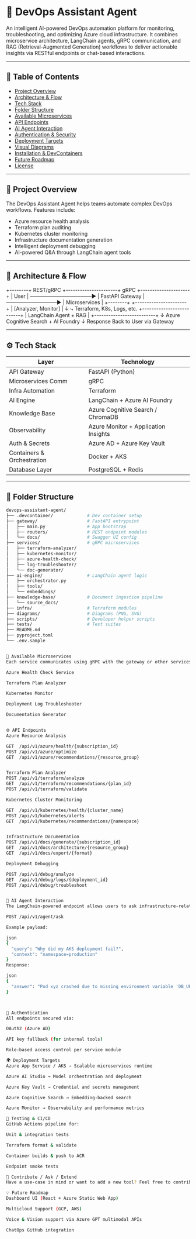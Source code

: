 # 🚀 DevOps Assistant Agent

An intelligent AI-powered DevOps automation platform for monitoring, troubleshooting, and optimizing Azure cloud infrastructure. It combines microservice architecture, LangChain agents, gRPC communication, and RAG (Retrieval-Augmented Generation) workflows to deliver actionable insights via RESTful endpoints or chat-based interactions.

---

## 📖 Table of Contents

- [Project Overview](#project-overview)
- [Architecture & Flow](#architecture--flow)
- [Tech Stack](#tech-stack)
- [Folder Structure](#folder-structure)
- [Available Microservices](#available-microservices)
- [API Endpoints](#api-endpoints)
- [AI Agent Interaction](#ai-agent-interaction)
- [Authentication & Security](#authentication--security)
- [Deployment Targets](#deployment-targets)
- [Visual Diagrams](#visual-diagrams)
- [Installation & DevContainers](#installation--devcontainers)
- [Future Roadmap](#future-roadmap)
- [License](#license)

---

## 📌 Project Overview

The DevOps Assistant Agent helps teams automate complex DevOps workflows. Features include:

- Azure resource health analysis
- Terraform plan auditing
- Kubernetes cluster monitoring
- Infrastructure documentation generation
- Intelligent deployment debugging
- AI-powered Q&A through LangChain agent tools

---

## 🧠 Architecture & Flow

+--------+ REST/gRPC +----------------------+ gRPC +---------------------+ | User | ─────────────────▶ | FastAPI Gateway | ──────────────▶ | Microservices | +--------+ +----------------------+ | [Analyzer, Monitor] | ↓ ⤷ Terraform, K8s, Logs, etc. +--------------------------+ | LangChain Agent + RAG | +--------------------------+ ↓ Azure Cognitive Search + AI Foundry ↓ Response Back to User via Gateway

---

## ⚙️ Tech Stack

| Layer                      | Technology                           |
| -------------------------- | ------------------------------------ |
| API Gateway                | FastAPI (Python)                     |
| Microservices Comm         | gRPC                                 |
| Infra Automation           | Terraform                            |
| AI Engine                  | LangChain + Azure AI Foundry         |
| Knowledge Base             | Azure Cognitive Search / ChromaDB    |
| Observability              | Azure Monitor + Application Insights |
| Auth & Secrets             | Azure AD + Azure Key Vault           |
| Containers & Orchestration | Docker + AKS                         |
| Database Layer             | PostgreSQL + Redis                   |

---

## 📁 Folder Structure

```bash
devops-assistant-agent/
├── .devcontainer/             # Dev container setup
├── gateway/                   # FastAPI entrypoint
│   ├── main.py                # App bootstrap
│   ├── routers/               # REST endpoint modules
│   └── docs/                  # Swagger UI config
├── services/                  # gRPC microservices
│   ├── terraform-analyzer/
│   ├── kubernetes-monitor/
│   ├── azure-health-check/
│   ├── log-troubleshooter/
│   └── doc-generator/
├── ai-engine/                 # LangChain agent logic
│   ├── orchestrator.py
│   ├── tools/
│   └── embeddings/
├── knowledge-base/            # Document ingestion pipeline
│   └── source_docs/
├── infra/                     # Terraform modules
├── diagrams/                  # Diagrams (PNG, SVG)
├── scripts/                   # Developer helper scripts
├── tests/                     # Test suites
├── README.md
├── pyproject.toml
└── .env.sample


🧩 Available Microservices
Each service communicates using gRPC with the gateway or other services:

Azure Health Check Service

Terraform Plan Analyzer

Kubernetes Monitor

Deployment Log Troubleshooter

Documentation Generator


🌐 API Endpoints
Azure Resource Analysis

GET  /api/v1/azure/health/{subscription_id}
POST /api/v1/azure/optimize
GET  /api/v1/azure/recommendations/{resource_group}


Terraform Plan Analyzer
POST /api/v1/terraform/analyze
GET  /api/v1/terraform/recommendations/{plan_id}
POST /api/v1/terraform/validate

Kubernetes Cluster Monitoring

GET  /api/v1/kubernetes/health/{cluster_name}
POST /api/v1/kubernetes/alerts
GET  /api/v1/kubernetes/recommendations/{namespace}


Infrastructure Documentation
POST /api/v1/docs/generate/{subscription_id}
GET  /api/v1/docs/architecture/{resource_group}
GET  /api/v1/docs/export/{format}

Deployment Debugging

POST /api/v1/debug/analyze
GET  /api/v1/debug/logs/{deployment_id}
POST /api/v1/debug/troubleshoot


🤖 AI Agent Interaction
The LangChain-powered endpoint allows users to ask infrastructure-related questions:

POST /api/v1/agent/ask

Example payload:

json
{
  "query": "Why did my AKS deployment fail?",
  "context": "namespace=production"
}
Response:

json
{
  "answer": "Pod xyz crashed due to missing environment variable 'DB_URL'. Recommended fix: set variable in Helm values.yaml."
}



🔐 Authentication
All endpoints secured via:

OAuth2 (Azure AD)

API key fallback (for internal tools)

Role-based access control per service module

🌍 Deployment Targets
Azure App Service / AKS → Scalable microservices runtime

Azure AI Studio → Model orchestration and deployment

Azure Key Vault → Credential and secrets management

Azure Cognitive Search → Embedding-backed search

Azure Monitor → Observability and performance metrics

🧪 Testing & CI/CD
GitHub Actions pipeline for:

Unit & integration tests

Terraform format & validate

Container builds & push to ACR

Endpoint smoke tests

💬 Contribute / Ask / Extend
Have a use-case in mind or want to add a new tool? Feel free to contribute a new microservice or extend a LangChain tool within the ai-engine.

💡 Future Roadmap
Dashboard UI (React + Azure Static Web App)

Multicloud Support (GCP, AWS)

Voice & Vision support via Azure GPT multimodal APIs

ChatOps GitHub integration
```
